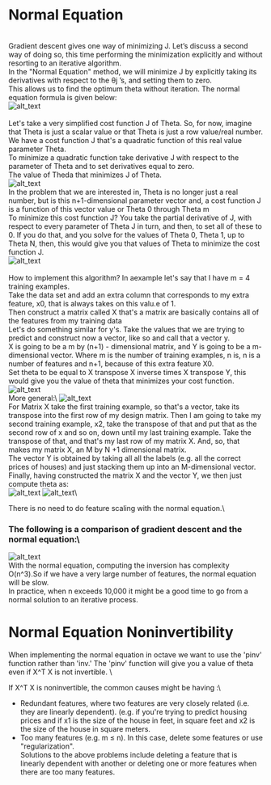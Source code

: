 # Normal Equation
\
Gradient descent gives one way of minimizing J. Let’s discuss a second way of doing so, this time performing the minimization explicitly and without resorting to an iterative algorithm.\
In the "Normal Equation" method, we will minimize J by explicitly taking its derivatives with respect to the θj ’s, and setting them to zero.\
This allows us to find the optimum theta without iteration. The normal equation formula is given below: \
![alt_text](https://i.imgur.com/x6Zsc2m.png)\
\
Let's take a very simplified cost function J of Theta. So, for now, imagine that Theta is just a scalar value or that Theta is just a row value/real number. \
We have a cost function J that's a quadratic function of this real value parameter Theta.\
To minimize a quadratic function take derivative J with respect to the parameter of Theta and to set derivatives equal to zero. \
The value of Theda that minimizes J of Theta.\
![alt_text](https://i.imgur.com/JfGH38A.png)\
In the problem that we are interested in, Theta is no longer just a real number, but is this n+1-dimensional parameter vector
and, a cost function J is a function of this vector value or Theta 0 through Theta m\
To minimize this cost function J? You take the partial derivative of J, with respect to every parameter of Theta J in turn, and then, to set all of these to 0.
If you do that, and you solve for the values of Theta 0, Theta 1, up to Theta N, then, this would give you that values of Theta to minimize the cost function J.\
![alt_text](https://i.imgur.com/CpUzaUo.png)\
\
How to implement this algorithm? In aexample let's say that I have m = 4 training examples.\
Take the data set and add an extra column that corresponds to my extra feature, x0, that is always takes on this valu.e of 1.\
Then construct a matrix called X that's a matrix are basically contains all of the features from my training data\
Let's do something similar for y's. Take the values that we are trying to predict and construct now a vector, like so and call that a vector y.\
X is going to be a m by (n+1) - dimensional matrix, and Y is going to be a m-dimensional vector. Where m is the number of training examples, n is, n is a number of features and n+1, because of this extra feature X0.\
Set theta to be equal to X transpose X inverse times X transpose Y, this would give you the value of theta that minimizes your cost function.\
![alt_text](https://i.imgur.com/wUsJU18.png)\
More general:\ 
![alt_text](https://i.imgur.com/2vkatSU.png)\
For Matrix X take the first training example, so that's a vector, take its transpose into the first row of my design matrix.
Then I am going to take my second training example, x2, take the transpose of that and put that as the second row of x and so on, down until my last training example.
Take the transpose of that, and that's my last row of my matrix X. And, so, that makes my matrix X, an M by N +1 dimensional matrix. \
The vector Y is obtained by taking all all the labels (e.g. all the correct prices of houses) and just stacking them up into an M-dimensional vector.\
Finally, having constructed the matrix X and the vector Y, we then just compute theta as:\
![alt_text](https://i.imgur.com/njoi6uv.png)
![alt_text](https://i.imgur.com/CtYs7p7.png)\

There is no need to do feature scaling with the normal equation.\

### The following is a comparison of gradient descent and the normal equation:\
![alt_text](https://i.imgur.com/nbt9mkX.png)\
With the normal equation, computing the inversion has complexity O(n^3).So if we have a very large number of features, the normal equation will be slow.\
In practice, when n exceeds 10,000 it might be a good time to go from a normal solution to an iterative process.

# Normal Equation Noninvertibility
When implementing the normal equation in octave we want to use the 'pinv' function rather than 'inv.' The 'pinv' function will give you a value of theta even if X^T X is not invertible. \

If X^T X is noninvertible, the common causes might be having :\
- Redundant features, where two features are very closely related (i.e. they are linearly dependent). (e.g. if you're trying to predict housing prices and if x1 is the size of the house in feet, in square feet and x2 is the size of the house in square meters.
- Too many features (e.g. m ≤ n). In this case, delete some features or use "regularization".
\
Solutions to the above problems include deleting a feature that is linearly dependent with another or deleting one or more features when there are too many features.
